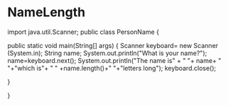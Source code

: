 # NameLength
import java.util.Scanner;
public class PersonName {

  public static void main(String[] args) {
  Scanner keyboard= new Scanner (System.in);
  String name;
  System.out.println("What is your name?");
  name=keyboard.next();
  System.out.println("The name is" + " "+ name+ " "+"which is"+ " " +name.length()+" "+"letters long");
  keyboard.close();
  

  }

}
